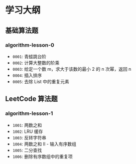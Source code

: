 # 学习大纲

## 基础算法题

### algorithm-lesson-0

- `0001`: 青蛙跳台阶
- `0002`: 计算大整数的阶乘
- `0003`: 给定一个数 m，求大于该数的最小 2 的 n 次幂，返回 n
- `0004`: 插入排序
- `0005`: 去除 List 中的重复元素

## LeetCode 算法题

### algorithm-lesson-1

- `1001`: 两数之和
- `1002`: LRU 缓存
- `1003`: 反转字符串
- `1004`: 两数之和 II - 输入有序数组
- `1005`: 二分查找
- `1006`: 删除有序数组中的重复项
